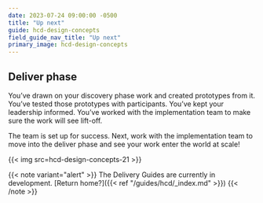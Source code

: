 ```yaml
---
date: 2023-07-24 09:00:00 -0500
title: "Up next"
guide: hcd-design-concepts
field_guide_nav_title: "Up next"
primary_image: hcd-design-concepts
---
```


## Deliver phase

You’ve drawn on your discovery phase work and created prototypes from it. You’ve tested those prototypes with participants. You’ve kept your leadership informed. You’ve worked with the implementation team to make sure the work will see lift-off.

The team is set up for success. Next, work with the implementation team to move into the deliver phase and see your work enter the world at scale!

{{< img src=hcd-design-concepts-21 >}}

{{< note variant="alert" >}}
The Delivery Guides are currently in development. [Return home?]({{< ref "/guides/hcd/_index.md" >}})
{{< /note >}}


